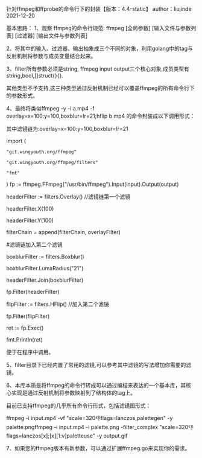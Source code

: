 针对ffmpeg和ffprobe的命令行下的封装【版本：4.4-static】
author：liujinde
2021-12-20

基本思路： 
1、观察 ffmpeg的命令行规范:   ffmpeg  [全局参数]  [输入文件与参数列表] [过滤器]  [输出文件与参数列表]

2、将其中的输入、过滤器、输出抽象成三个不同的对象，利用golang中的tag与反射机制将参数与成员变量结合起来。

3、filter所有参数必须是string, ffmpeg  input  output三个核心对象,成员类型有string,bool,[]struct{}{}.

其他类型不予支持,这三种类型通过反射机制已经可以覆盖ffmpeg的所有命令行下的参数形式。

4、最终将类似ffmpeg -y   -i a.mp4  -f overlay=x=100:y=100,boxblur=lr=21;hflip b.mp4 的命令封装成以下调用形式：

其中滤镜链为:overlay=x=100:y=100,boxblur=lr=21     

import (

    "git.wingyouth.org/ffmpeg"

    "git.wingyouth.org/ffmpeg/filters"

    "fmt"

)
fp := ffmpeg.FFmpeg("/usr/bin/ffmpeg").Input(input).Output(output)

headerFilter := filters.Overlay() //滤镜链第一个滤镜

headerFilter.X(100)

headerFilter.Y(100)

filterChain = append(filterChain, overlayFilter)

#滤镜链加入第二个滤镜

boxblurFilter := filters.Boxblur()

boxblurFilter.LumaRadius("21")

headerFilter.Join(boxblurFilter)

fp.Filter(headerFilter)

flipFilter := filters.HFlip()  //加入第二个滤镜

fp.Filter(flipFilter)

ret := fp.Exec()

fmt.Println(ret)

便于在程序中调用。

5、filter目录下已经内置了常用的滤镜,可以参考其中滤镜的写法增加你需要的滤镜。

6、本库本质是将ffmpeg的命令行转成可以通过编程来表达的一个基本库，其核心实现是通过反射机制将参数映射到了结构体的tag上。

目前已支持ffmpeg的几乎所有命令行形式，包括滤镜图形式：

ffmpeg -i input.mp4 -vf "scale=320:-1:flags=lanczos,palettegen" -y palette.pngffmpeg -i input.mp4 -i palette.png -filter_complex "scale=320:-1:flags=lanczos[x];[x][1:v]paletteuse" -y output.gif

7、如果您的ffmpeg版本有新参数，可以通过扩展ffmpeg.go来实现你的需求。


